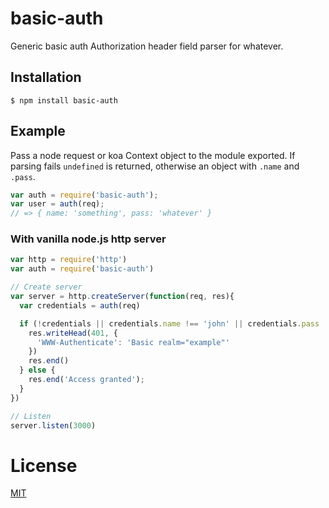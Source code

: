 # basic-auth

  Generic basic auth Authorization header field parser for whatever.

## Installation

```
$ npm install basic-auth
```

## Example

  Pass a node request or koa Context object to the module exported. If
  parsing fails `undefined` is returned, otherwise an object with
  `.name` and `.pass`.

```js
var auth = require('basic-auth');
var user = auth(req);
// => { name: 'something', pass: 'whatever' }

```

### With vanilla node.js http server

```js
var http = require('http')
var auth = require('basic-auth')

// Create server
var server = http.createServer(function(req, res){
  var credentials = auth(req)

  if (!credentials || credentials.name !== 'john' || credentials.pass !== 'secret') {
    res.writeHead(401, {
      'WWW-Authenticate': 'Basic realm="example"'
    })
    res.end()
  } else {
    res.end('Access granted');
  }
})

// Listen
server.listen(3000)
```

# License

[MIT](LICENSE)
